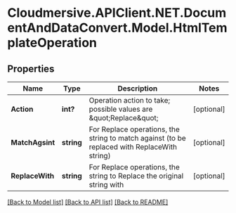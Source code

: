 # Cloudmersive.APIClient.NET.DocumentAndDataConvert.Model.HtmlTemplateOperation
## Properties

Name | Type | Description | Notes
------------ | ------------- | ------------- | -------------
**Action** | **int?** | Operation action to take; possible values are \&quot;Replace\&quot; | [optional] 
**MatchAgsint** | **string** | For Replace operations, the string to match against (to be replaced with ReplaceWith string) | [optional] 
**ReplaceWith** | **string** | For Replace operations, the string to Replace the original string with | [optional] 

[[Back to Model list]](../README.md#documentation-for-models) [[Back to API list]](../README.md#documentation-for-api-endpoints) [[Back to README]](../README.md)

